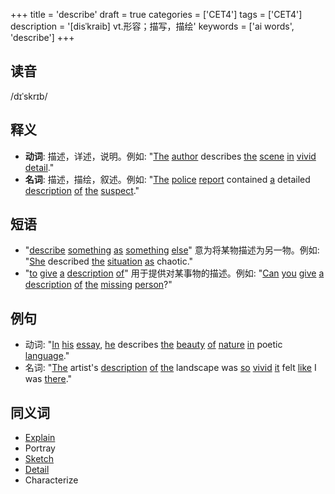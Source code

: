 +++
title = 'describe'
draft = true
categories = ['CET4']
tags = ['CET4']
description = '[disˈkraib] vt.形容；描写，描绘'
keywords = ['ai words', 'describe']
+++

## 读音
/dɪˈskrɪb/

## 释义
- **动词**: 描述，详述，说明。例如: "[The](/post/the/) [author](/post/author/) describes [the](/post/the/) [scene](/post/scene/) [in](/post/in/) [vivid](/post/vivid/) [detail](/post/detail/)."
- **名词**: 描述，描绘，叙述。例如: "[The](/post/the/) [police](/post/police/) [report](/post/report/) contained [a](/post/a/) detailed [description](/post/description/) [of](/post/of/) [the](/post/the/) [suspect](/post/suspect/)."

## 短语
- "[describe](/post/describe/) [something](/post/something/) [as](/post/as/) [something](/post/something/) [else](/post/else/)" 意为将某物描述为另一物。例如: "[She](/post/she/) described [the](/post/the/) [situation](/post/situation/) [as](/post/as/) chaotic."
- "[to](/post/to/) [give](/post/give/) [a](/post/a/) [description](/post/description/) [of](/post/of/)" 用于提供对某事物的描述。例如: "[Can](/post/can/) [you](/post/you/) [give](/post/give/) [a](/post/a/) [description](/post/description/) [of](/post/of/) [the](/post/the/) [missing](/post/missing/) [person](/post/person/)?"

## 例句
- 动词: "[In](/post/in/) [his](/post/his/) [essay](/post/essay/), [he](/post/he/) describes [the](/post/the/) [beauty](/post/beauty/) [of](/post/of/) [nature](/post/nature/) [in](/post/in/) poetic [language](/post/language/)."
- 名词: "[The](/post/the/) artist's [description](/post/description/) [of](/post/of/) [the](/post/the/) landscape was [so](/post/so/) [vivid](/post/vivid/) [it](/post/it/) felt [like](/post/like/) I was [there](/post/there/)."

## 同义词
- [Explain](/post/explain/)
- Portray
- [Sketch](/post/sketch/)
- [Detail](/post/detail/)
- Characterize
